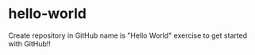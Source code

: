 # hello-world
Create repository in GitHub name is "Hello World" exercise to get started with GitHub!!
